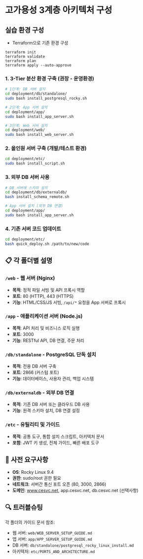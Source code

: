 # 고가용성 3계층 아키텍처 구성




## 실습 환경 구성
- Terraform으로 기존 환경 구성
```
terraform init
terraform validate
terraform plan
terraform apply --auto-approve
```


### 1. 3-Tier 분산 환경 구축 (권장 - 운영환경)

```bash
# 1단계: DB 서버 설치
cd deployment/db/standalone/
sudo bash install_postgresql_rocky.sh

# 2단계: App 서버 설치
cd deployment/app/
sudo bash install_app_server.sh

# 3단계: Web 서버 설치
cd deployment/web/
sudo bash install_web_server.sh
```

### 2. 올인원 서버 구축 (개발/테스트 환경)
```bash
cd deployment/etc/
sudo bash install_script.sh
```

### 3. 외부 DB 서버 사용
```bash
# DB 서버에 스키마 설치
cd deployment/db/externaldb/
bash install_schema_remote.sh

# App 서버 설치 (외부 DB 연결)
cd deployment/app/
sudo bash install_app_server.sh
```

### 4. 기존 서버 코드 업데이트
```bash
cd deployment/etc/
bash quick_deploy.sh /path/to/new/code
```

## 📋 각 폴더별 설명

### `/web` - 웹 서버 (Nginx)
- **목적**: 정적 파일 서빙 및 API 프록시 역할
- **포트**: 80 (HTTP), 443 (HTTPS)
- **기능**: HTML/CSS/JS 서빙, `/api/*` 요청을 App 서버로 프록시

### `/app` - 애플리케이션 서버 (Node.js)
- **목적**: API 처리 및 비즈니스 로직 실행
- **포트**: 3000
- **기능**: RESTful API, DB 연결, 주문 처리

### `/db/standalone` - PostgreSQL 단독 설치
- **목적**: 전용 DB 서버 구축
- **포트**: 2866 (커스텀 포트)
- **기능**: 데이터베이스, 사용자 관리, 백업 시스템

### `/db/externaldb` - 외부 DB 연결
- **목적**: 기존 DB 서버 또는 클라우드 DB 사용
- **기능**: 원격 스키마 설치, DB 연결 설정

### `/etc` - 유틸리티 및 가이드
- **목적**: 공통 도구, 통합 설치 스크립트, 아키텍처 문서
- **포함**: JWT 키 생성, 전체 가이드, 빠른 배포 도구

## 🔧 사전 요구사항

- **OS**: Rocky Linux 9.4
- **권한**: sudo/root 권한 필요
- **네트워크**: 서버간 통신 포트 오픈 (80, 3000, 2866)
- **도메인**: www.cesvc.net, app.cesvc.net, db.cesvc.net (선택사항)

## 🔍 트러블슈팅

각 폴더의 가이드 문서 참조:
- 웹 서버: `web/WEB_SERVER_SETUP_GUIDE.md`
- 앱 서버: `app/APP_SERVER_SETUP_GUIDE.md`  
- DB 서버: `db/standalone/postgresql_rocky_linux_install.md`
- 아키텍처: `etc/PORTS_AND_ARCHITECTURE.md`
